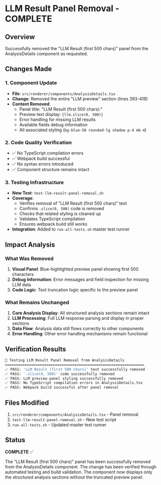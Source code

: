 # LLM Result Panel Removal - COMPLETE

## Overview
Successfully removed the "LLM Result (first 500 chars)" panel from the AnalysisDetails component as requested.

## Changes Made

### 1. Component Update
- **File**: `src/renderer/components/AnalysisDetails.tsx`
- **Change**: Removed the entire "LLM preview" section (lines 393-418)
- **Content Removed**:
  - Panel title: "LLM Result (first 500 chars):"
  - Preview text display: `{llm.slice(0, 500)}`
  - Error handling for missing LLM results
  - Available fields debug information
  - All associated styling (`bg-blue-50 rounded-lg shadow p-4 mb-4`)

### 2. Code Quality Verification
- ✅ No TypeScript compilation errors
- ✅ Webpack build successful  
- ✅ No syntax errors introduced
- ✅ Component structure remains intact

### 3. Testing Infrastructure
- **New Test**: `test-llm-result-panel-removal.sh`
- **Coverage**:
  - Verifies removal of "LLM Result (first 500 chars)" text
  - Confirms `.slice(0, 500)` code is removed
  - Checks that related styling is cleaned up
  - Validates TypeScript compilation
  - Ensures webpack build still works
- **Integration**: Added to `run-all-tests.sh` master test runner

## Impact Analysis

### What Was Removed
1. **Visual Panel**: Blue-highlighted preview panel showing first 500 characters
2. **Debug Information**: Error messages and field inspection for missing LLM data
3. **Code Logic**: Text truncation logic specific to the preview panel

### What Remains Unchanged
1. **Core Analysis Display**: All structured analysis sections remain intact
2. **LLM Processing**: Full LLM response parsing and display in proper sections
3. **Data Flow**: Analysis data still flows correctly to other components
4. **Error Handling**: Other error handling mechanisms remain functional

## Verification Results

```bash
🧹 Testing LLM Result Panel Removal from AnalysisDetails
================================================================
✅ PASS: 'LLM Result (first 500 chars)' text successfully removed
✅ PASS: '.slice(0, 500)' code successfully removed  
✅ PASS: LLM preview panel styling successfully removed
✅ PASS: No TypeScript compilation errors in AnalysisDetails.tsx
✅ PASS: Webpack build successful after panel removal
```

## Files Modified
1. `src/renderer/components/AnalysisDetails.tsx` - Panel removal
2. `test-llm-result-panel-removal.sh` - New test script  
3. `run-all-tests.sh` - Updated master test runner

## Status
**COMPLETE** ✅

The "LLM Result (first 500 chars)" panel has been successfully removed from the AnalysisDetails component. The change has been verified through automated testing and build validation. The component now displays only the structured analysis sections without the truncated preview panel.
